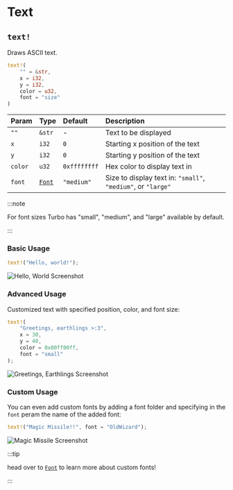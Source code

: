# Text

## `text!`

Draws ASCII text.

```rust title="turbo::canvas"
text!(
    "" = &str,
    x = i32, 
    y = i32, 
    color = u32, 
    font = "size"
)
```

| Param   | Type                                           | Default      | Description                                                 |
| :------ | :--------------------------------------------- | :----------- | :---------------------------------------------------------- |
| `""`    | `&str`                                         | -            | Text to be displayed                                        |
| `x`     | `i32`                                          | `0`          | Starting x position of the text                             |
| `y`     | `i32`                                          | `0`          | Starting y position of the text                             |
| `color` | `u32`                                          | `0xffffffff` | Hex color to display text in                                |
| `font`  | [`Font`](/rust-sdk/canvas/font)                | `"medium"`   | Size to display text in: `"small"`, `"medium"`, or `"large"`|

:::note

For font sizes Turbo has "small", "medium", and "large" available by default.

:::

### Basic Usage

```rust
text!("Hello, world!");
```

![Hello, World Screenshot](/hello_world_screenshot.png)

### Advanced Usage

Customized text with specified position, color, and font size:

```rust
text!(
    "Greetings, earthlings >:3",
    x = 30,
    y = 40,
    color = 0x00ff00ff,
    font = "small"
);
```

![Greetings, Earthlings Screenshot](/greetings_earthlings_screenshot.png)

### Custom Usage

You can even add custom fonts by adding a font folder and specifying in the `font` peram the name of the added font:

```rust
text!("Magic Missile!!", font = "OldWizard");
```

![Magic Missile Screenshot](/magic_missile_screenshot.png)

:::tip

head over to [`Font`](/rust-sdk/canvas/font) to learn more about custom fonts!

:::